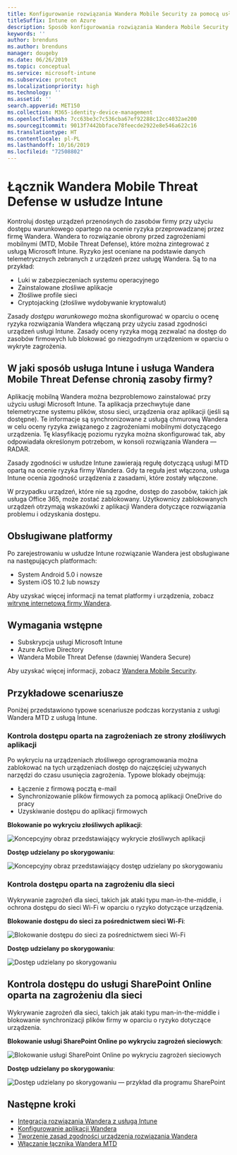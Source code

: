 ```yaml
---
title: Konfigurowanie rozwiązania Wandera Mobile Security za pomocą usługi Intune
titleSuffix: Intune on Azure
description: Sposób konfigurowania rozwiązania Wandera Mobile Security w usłudze Microsoft Intune w celu kontrolowania dostępu urządzeń przenośnych do zasobów firmy.
keywords: ''
author: brenduns
ms.author: brenduns
manager: dougeby
ms.date: 06/26/2019
ms.topic: conceptual
ms.service: microsoft-intune
ms.subservice: protect
ms.localizationpriority: high
ms.technology: ''
ms.assetid: ''
search.appverid: MET150
ms.collection: M365-identity-device-management
ms.openlocfilehash: 7cc63be3c7c536cba67ef92288c12cc4032ae200
ms.sourcegitcommit: 9013f7442bbface78feecde2922e8e546a622c16
ms.translationtype: HT
ms.contentlocale: pl-PL
ms.lasthandoff: 10/16/2019
ms.locfileid: "72508802"
---
```

# <a name="wandera-mobile-threat-defense-connector-with-intune"></a>Łącznik Wandera Mobile Threat Defense w usłudze Intune  

Kontroluj dostęp urządzeń przenośnych do zasobów firmy przy użyciu dostępu warunkowego opartego na ocenie ryzyka przeprowadzanej przez firmę Wandera. Wandera to rozwiązanie obrony przed zagrożeniami mobilnymi (MTD, Mobile Threat Defense), które można zintegrować z usługą Microsoft Intune.  Ryzyko jest oceniane na podstawie danych telemetrycznych zebranych z urządzeń przez usługę Wandera. Są to na przykład:
- Luki w zabezpieczeniach systemu operacyjnego
- Zainstalowane złośliwe aplikacje
- Złośliwe profile sieci
- Cryptojacking (złośliwe wydobywanie kryptowalut)

Zasady *dostępu warunkowego* można skonfigurować w oparciu o ocenę ryzyka rozwiązania Wandera włączaną przy użyciu zasad zgodności urządzeń usługi Intune. Zasady oceny ryzyka mogą zezwalać na dostęp do zasobów firmowych lub blokować go niezgodnym urządzeniom w oparciu o wykryte zagrożenia.  


## <a name="how-do-intune-and-wandera-mobile-threat-defense-help-protect-your-company-resources"></a>W jaki sposób usługa Intune i usługa Wandera Mobile Threat Defense chronią zasoby firmy?  

Aplikację mobilną Wandera można bezproblemowo zainstalować przy użyciu usługi Microsoft Intune. Ta aplikacja przechwytuje dane telemetryczne systemu plików, stosu sieci, urządzenia oraz aplikacji (jeśli są dostępne). Te informacje są synchronizowane z usługą chmurową Wandera w celu oceny ryzyka związanego z zagrożeniami mobilnymi dotyczącego urządzenia. Tę klasyfikację poziomu ryzyka można skonfigurować tak, aby odpowiadała określonym potrzebom, w konsoli rozwiązania Wandera — RADAR.

Zasady zgodności w usłudze Intune zawierają regułę dotyczącą usługi MTD opartą na ocenie ryzyka firmy Wandera. Gdy ta reguła jest włączona, usługa Intune ocenia zgodność urządzenia z zasadami, które zostały włączone.

W przypadku urządzeń, które nie są zgodne, dostęp do zasobów, takich jak usługa Office 365, może zostać zablokowany. Użytkownicy zablokowanych urządzeń otrzymają wskazówki z aplikacji Wandera dotyczące rozwiązania problemu i odzyskania dostępu.

## <a name="supported-platforms"></a>Obsługiwane platformy  

Po zarejestrowaniu w usłudze Intune rozwiązanie Wandera jest obsługiwane na następujących platformach:

- System Android 5.0 i nowsze  
- System iOS 10.2 lub nowszy  

Aby uzyskać więcej informacji na temat platformy i urządzenia, zobacz [witrynę internetową firmy Wandera](https://www.wandera.com/why-wandera/features/device-support/).

## <a name="prerequisites"></a>Wymagania wstępne  

- Subskrypcja usługi Microsoft Intune  
- Azure Active Directory  
- Wandera Mobile Threat Defense (dawniej Wandera Secure)  

Aby uzyskać więcej informacji, zobacz [Wandera Mobile Security](https://www.wandera.com/mobile-security/).
 
## <a name="sample-scenarios"></a>Przykładowe scenariusze

Poniżej przedstawiono typowe scenariusze podczas korzystania z usługi Wandera MTD z usługą Intune.

### <a name="control-access-based-on-threats-from-malicious-apps"></a>Kontrola dostępu oparta na zagrożeniach ze strony złośliwych aplikacji  

Po wykryciu na urządzeniach złośliwego oprogramowania można zablokować na tych urządzeniach dostęp do najczęściej używanych narzędzi do czasu usunięcia zagrożenia. Typowe blokady obejmują:  
- Łączenie z firmową pocztą e-mail  
- Synchronizowanie plików firmowych za pomocą aplikacji OneDrive do pracy  
- Uzyskiwanie dostępu do aplikacji firmowych  

**Blokowanie po wykryciu złośliwych aplikacji**:

![Koncepcyjny obraz przedstawiający wykrycie złośliwych aplikacji](./media/wandera-mtd-connector/wandera-malicious-apps-blocked.png)  

**Dostęp udzielany po skorygowaniu**: 

![Koncepcyjny obraz przedstawiający dostęp udzielany po skorygowaniu](./media/wandera-mtd-connector/wandera-malicious-apps-unblocked.png)


### <a name="control-access-based-on-threat-to-network"></a>Kontrola dostępu oparta na zagrożeniu dla sieci  

Wykrywanie zagrożeń dla sieci, takich jak ataki typu man-in-the-middle, i ochrona dostępu do sieci Wi-Fi w oparciu o ryzyko dotyczące urządzenia.  

**Blokowanie dostępu do sieci za pośrednictwem sieci Wi-Fi**:  

![Blokowanie dostępu do sieci za pośrednictwem sieci Wi-Fi](./media/wandera-mtd-connector/wandera-network-wifi-blocked.png)

**Dostęp udzielany po skorygowaniu**:  

![Dostęp udzielany po skorygowaniu](./media/wandera-mtd-connector/wandera-network-wifi-unblocked.png)  

## <a name="control-access-to-sharepoint-online-based-on-threat-to-network"></a>Kontrola dostępu do usługi SharePoint Online oparta na zagrożeniu dla sieci

Wykrywanie zagrożeń dla sieci, takich jak ataki typu man-in-the-middle i blokowanie synchronizacji plików firmy w oparciu o ryzyko dotyczące urządzenia.

**Blokowanie usługi SharePoint Online po wykryciu zagrożeń sieciowych**:  

![Blokowanie usługi SharePoint Online po wykryciu zagrożeń sieciowych](./media/wandera-mtd-connector/wandera-network-spo-blocked.png)  


**Dostęp udzielany po skorygowaniu**:  

![Dostęp udzielany po skorygowaniu — przykład dla programu SharePoint](./media/wandera-mtd-connector/wandera-network-spo-unblocked.png)  

## <a name="next-steps"></a>Następne kroki

- [Integracja rozwiązania Wandera z usługą Intune](wandera-mtd-connector-integration.md)
- [Konfigurowanie aplikacji Wandera](mtd-apps-ios-app-configuration-policy-add-assign.md)
- [Tworzenie zasad zgodności urządzenia rozwiązania Wandera](mtd-device-compliance-policy-create.md)
- [Włączanie łącznika Wandera MTD](mtd-connector-enable.md)